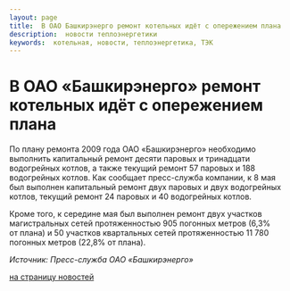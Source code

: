 ```yaml
---
layout: page
title:  В ОАО Башкирэнерго ремонт котельных идёт с опережением плана
description:  новости теплоэнергетики
keywords:  котельная, новости, теплоэнергетика, ТЭК
---
```


# В ОАО «Башкирэнерго» ремонт котельных идёт с опережением плана

По плану ремонта 2009 года ОАО «Башкирэнерго» необходимо выполнить капитальный
ремонт десяти паровых и тринадцати водогрейных котлов, а также текущий ремонт
57 паровых и 188 водогрейных котлов. Как сообщает пресс-служба компании, к 8
мая был выполнен капитальный ремонт двух паровых и двух водогрейных котлов,
текущий ремонт 24 паровых и 40 водогрейных котлов.

Кроме того, к середине мая был выполнен ремонт двух участков магистральных
сетей протяженностью 905 погонных метров (6,3% от плана) и 50 участков
квартальных сетей протяженностью 11 780 погонных метров (22,8% от плана).

_Источник: Пресс-служба ОАО «Башкирэнерго»_

[на страницу новостей](/news.shtml)

